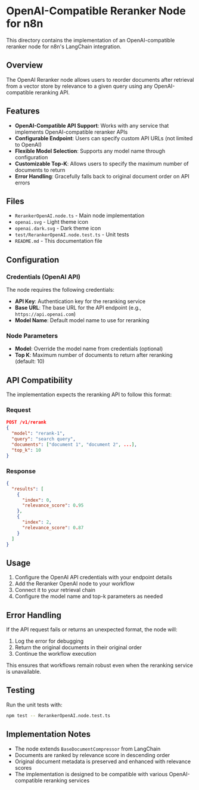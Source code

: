 # OpenAI-Compatible Reranker Node for n8n

This directory contains the implementation of an OpenAI-compatible reranker node for n8n's LangChain integration.

## Overview

The OpenAI Reranker node allows users to reorder documents after retrieval from a vector store by relevance to a given query using any OpenAI-compatible reranking API.

## Features

- **OpenAI-Compatible API Support**: Works with any service that implements OpenAI-compatible reranker APIs
- **Configurable Endpoint**: Users can specify custom API URLs (not limited to OpenAI)
- **Flexible Model Selection**: Supports any model name through configuration
- **Customizable Top-K**: Allows users to specify the maximum number of documents to return
- **Error Handling**: Gracefully falls back to original document order on API errors

## Files

- `RerankerOpenAI.node.ts` - Main node implementation
- `openai.svg` - Light theme icon
- `openai.dark.svg` - Dark theme icon
- `test/RerankerOpenAI.node.test.ts` - Unit tests
- `README.md` - This documentation file

## Configuration

### Credentials (OpenAI API)

The node requires the following credentials:

- **API Key**: Authentication key for the reranking service
- **Base URL**: The base URL for the API endpoint (e.g., `https://api.openai.com`)
- **Model Name**: Default model name to use for reranking

### Node Parameters

- **Model**: Override the model name from credentials (optional)
- **Top K**: Maximum number of documents to return after reranking (default: 10)

## API Compatibility

The implementation expects the reranking API to follow this format:

### Request
```json
POST /v1/rerank
{
  "model": "rerank-1",
  "query": "search query",
  "documents": ["document 1", "document 2", ...],
  "top_k": 10
}
```

### Response
```json
{
  "results": [
    {
      "index": 0,
      "relevance_score": 0.95
    },
    {
      "index": 2,
      "relevance_score": 0.87
    }
  ]
}
```

## Usage

1. Configure the OpenAI API credentials with your endpoint details
2. Add the Reranker OpenAI node to your workflow
3. Connect it to your retrieval chain
4. Configure the model name and top-k parameters as needed

## Error Handling

If the API request fails or returns an unexpected format, the node will:
1. Log the error for debugging
2. Return the original documents in their original order
3. Continue the workflow execution

This ensures that workflows remain robust even when the reranking service is unavailable.

## Testing

Run the unit tests with:
```bash
npm test -- RerankerOpenAI.node.test.ts
```

## Implementation Notes

- The node extends `BaseDocumentCompressor` from LangChain
- Documents are ranked by relevance score in descending order
- Original document metadata is preserved and enhanced with relevance scores
- The implementation is designed to be compatible with various OpenAI-compatible reranking services
